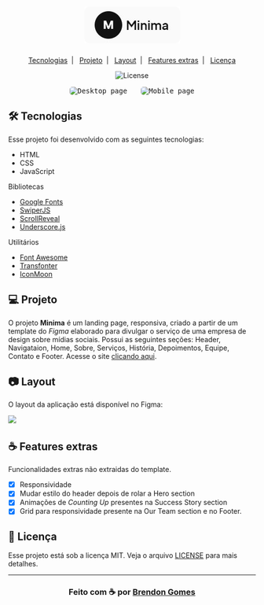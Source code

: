 <h1 align="center">
    <img src=".github/minima.png">
</h1>

<p align="center">
    <a href="#-tecnologias">Tecnologias</a>&nbsp;&nbsp;|&nbsp;&nbsp;
    <a href="#-projeto">Projeto</a>&nbsp;&nbsp;|&nbsp;&nbsp;
    <a href="#-layout">Layout</a>&nbsp;&nbsp;|&nbsp;&nbsp;
    <a href="#-features">Features extras</a>&nbsp;&nbsp;|&nbsp;&nbsp;
    <a href="#-licença">Licença</a>
</p>

<p align="center">
    <img alt="License" src="https://img.shields.io/badge/license-MIT-green">
</p>

<p align="center">
    <kbd>
        <img src=".github/minimapreview.gif" width="800" style="border-radius: 5px" alt="Desktop page">
    </kbd>
    &nbsp;&nbsp;&nbsp;&nbsp;
    <kbd>
        <img src=".github/minimamobile.gif" width='200' style="border-radius: 5px" alt="Mobile page">
    </kbd>
</p>

## 🛠 Tecnologias

Esse projeto foi desenvolvido com as seguintes tecnologias:

- HTML
- CSS
- JavaScript

Bibliotecas

- [Google Fonts](https://fonts.google.com/)
- [SwiperJS](https://swiperjs.com/)
- [ScrollReveal](https://scrollrevealjs.org/)
- [Underscore.js](https://underscorejs.org/)

Utilitários

- [Font Awesome](https://fontawesome.com/)
- [Transfonter](https://transfonter.org/)
- [IconMoon](https://icomoon.io/)

## 💻 Projeto

O projeto **Minima** é um landing page, responsiva, criado a partir de um template do *Figma* elaborado para divulgar o serviço de uma empresa de design sobre mídias sociais. Possui as seguintes seções: Header, Navigataion, Home, Sobre, Serviços, História, Depoimentos, Equipe, Contato e Footer.
Acesse o site [clicando aqui](https://brendon3578.github.io/Minima/).

## 📷 Layout

O layout da aplicação está disponível no Figma:

[<img src="https://img.shields.io/badge/Acessar%20layout-Figma-blue">](https://www.figma.com/community/file/992793363410720333/Minima-Landing-Page)

## ☕ Features extras

Funcionalidades extras não extraidas do template.

- [x] Responsividade
- [x] Mudar estilo do header depois de rolar a Hero section
- [x] Animações de *Counting Up* presentes na Success Story section
- [x] Grid para responsividade presente na Our Team section e no Footer.

## 📝 Licença

Esse projeto está sob a licença MIT. Veja o arquivo [LICENSE](.github/LICENSE.md) para mais detalhes.

---

<h3 align="center">
    Feito com ☕ por <a href="https://github.com/Brendon3578">Brendon Gomes</a>
</h3>
